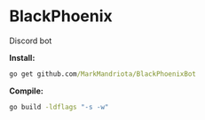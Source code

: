 # BlackPhoenix
Discord bot

**Install:**
```cmd
go get github.com/MarkMandriota/BlackPhoenixBot
```

**Compile:**
```cmd
go build -ldflags "-s -w"
```
